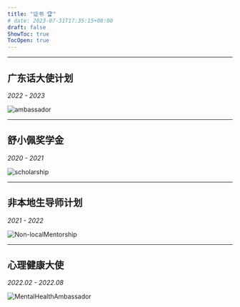 ```yaml
---
title: "证书 🏆"
# date: 2023-07-31T17:35:15+08:00
draft: false
ShowToc: true
TocOpen: true
---
```


-----------------
## 广东话大使计划

*2022 - 2023*

![ambassador](/img/ambassador.jpg)

-----------------
## 舒小佩奖学金

*2020 - 2021*

![scholarship](/img/scholarship.png)

-----------------
## 非本地生导师计划

*2021 - 2022*

![Non-localMentorship](/img/Non-localMentorship.png)

-----------------
## 心理健康大使

*2022.02 - 2022.08*

![MentalHealthAmbassador](/img/MentalHealthAmbassador.png)